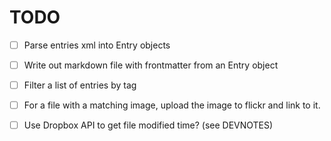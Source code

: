 # TODO

- [ ] Parse entries xml into Entry objects

- [ ] Write out markdown file with frontmatter from an Entry object

- [ ] Filter a list of entries by tag

- [ ] For a file with a matching image, upload the image to flickr and link to
  it.

- [ ] Use Dropbox API to get file modified time? (see DEVNOTES)
